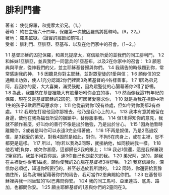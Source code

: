 # 腓利門書  

著者：	使徒保羅，和提摩太弟兄。（1。）  
著時：	約在主後六十四年，保羅第一次被囚羅馬將獲釋時。（9，22。）  
著地：	羅馬監獄。（證實的經節如前項。）  
受者：	腓利門、亞腓亞、亞基布、以及在他們家中的召會。（1∼2。）  

1:1	基督耶穌的囚犯保羅，和弟兄提摩太，寫信給所愛的並我們的同工腓利門，
1:2	和姊妹1亞腓亞，並與我們一同當兵的1亞基布，以及2在你家中的召會：
1:3	願恩典與平安，從神我們的父，並主耶穌基督歸與你們。
1:4	我禱告的時候題到你，常常感謝我的神，
1:5	因聽見你對主耶穌，並對眾聖徒的1愛與信；
1:6	願你信的交通顯出功效，使人1充分認識2你們裡面3為著基督的4各樣善事。
1:7	1因為弟兄阿，我因你的愛，大大喜樂，滿受鼓勵，因為眾聖徒的心腸藉著你2得了舒暢。
1:8	為此，我雖然在基督裡能大有膽量吩咐你合宜的事，
1:9	然而像我這1有年紀的保羅，現在又是基督耶穌的2囚犯，寧可因著愛懇求你，
1:10	就是為我在捆鎖中所1生的孩子2歐尼西母懇求你；
1:11	他從前對你1沒有益處，但如今對你我都2有益處。
1:12	我現在打發他回你那裡去，他乃是我1心上的人。
1:13	我本有意將他留在身邊，使他在我為福音所受的捆鎖中，替你服事我。
1:14	但1未得知你的意見，我就不願作甚麼，好叫你的善行不像是出於勉強，乃是出於甘心。
1:15	1因為他暫時離開你，2或者是叫你可以永遠3完全得著他，
1:16	1不再是奴僕，乃是2高過奴僕，是3親愛的弟兄，對我4固然是如此，對你，不拘5在肉身上，或在主裡，豈不都更是這樣。
1:17	所以，1你若以我為2同夥，就接納他，如同接納我一樣。
1:18	他若1虧負你，或欠你甚麼，這都歸在2我的賬上；
1:19	我必1償還，這是我保羅親2筆寫的。我並不用對你說，連3你自己也是虧欠於我。
1:20	弟兄阿，是的，願我在主裡從你得著1益處，願你使我的2心腸在基督裡3得舒暢。
1:21	我寫信給你，深信你必順從，知道你所要行的，甚至必過於我所說的。
1:22	同時，你還要給我豫備住所，因為我1盼望藉著你們的禱告，我可當作2恩典賜給你們。
1:23	在基督耶穌裡與我一同坐監的1以巴弗問你安。
1:24	我的同工馬可、亞里達古、底馬、路加，也都問你安。
1:25	願主耶穌基督的1恩與你們的2靈同在3。